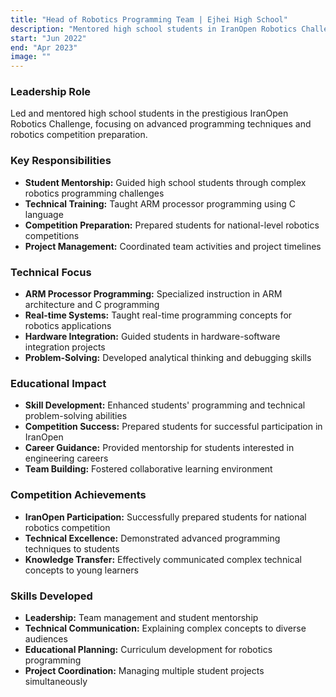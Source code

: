 ```yaml
---
title: "Head of Robotics Programming Team | Ejhei High School"
description: "Mentored high school students in IranOpen Robotics Challenge with ARM processors"
start: "Jun 2022"
end: "Apr 2023"
image: ""
---
```


### Leadership Role
Led and mentored high school students in the prestigious IranOpen Robotics Challenge, focusing on advanced programming techniques and robotics competition preparation.

### Key Responsibilities
- **Student Mentorship:** Guided high school students through complex robotics programming challenges
- **Technical Training:** Taught ARM processor programming using C language
- **Competition Preparation:** Prepared students for national-level robotics competitions
- **Project Management:** Coordinated team activities and project timelines

### Technical Focus
- **ARM Processor Programming:** Specialized instruction in ARM architecture and C programming
- **Real-time Systems:** Taught real-time programming concepts for robotics applications
- **Hardware Integration:** Guided students in hardware-software integration projects
- **Problem-Solving:** Developed analytical thinking and debugging skills

### Educational Impact
- **Skill Development:** Enhanced students' programming and technical problem-solving abilities
- **Competition Success:** Prepared students for successful participation in IranOpen
- **Career Guidance:** Provided mentorship for students interested in engineering careers
- **Team Building:** Fostered collaborative learning environment

### Competition Achievements
- **IranOpen Participation:** Successfully prepared students for national robotics competition
- **Technical Excellence:** Demonstrated advanced programming techniques to students
- **Knowledge Transfer:** Effectively communicated complex technical concepts to young learners

### Skills Developed
- **Leadership:** Team management and student mentorship
- **Technical Communication:** Explaining complex concepts to diverse audiences
- **Educational Planning:** Curriculum development for robotics programming
- **Project Coordination:** Managing multiple student projects simultaneously

